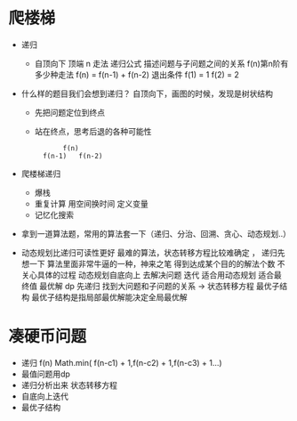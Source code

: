 # 爬楼梯

- 递归
  - 自顶向下  顶端 n 走法
    递归公式  描述问题与子问题之间的关系
    f(n)第n阶有多少种走法  f(n) = f(n-1) + f(n-2)
    退出条件
    f(1) = 1
    f(2) = 2

- 什么样的题目我们会想到递归？
  自顶向下，画图的时候，发现是树状结构
  - 先把问题定位到终点
  - 站在终点，思考后退的各种可能性

               f(n)
          f(n-1)   f(n-2)
    
- 爬楼梯递归
  - 爆栈
  - 重复计算 用空间换时间 定义变量
  - 记忆化搜索

- 拿到一道算法题，常用的算法套一下（递归、分治、回溯、贪心、动态规划..）

- 动态规划比递归可读性更好
  最难的算法，状态转移方程比较难确定 ， 递归先想一下 
算法里面非常牛逼的一种，神来之笔
得到达成某个目的的解法个数
不关心具体的过程
动态规划自底向上 去解决问题  迭代
适合用动态规划 适合最终值  最优解 dp
先递归 找到大问题和子问题的关系 -> 状态转移方程
最优子结构  最优子结构是指局部最优解能决定全局最优解

# 凑硬币问题

- 递归
               f(n)
Math.min( f(n-c1) + 1,f(n-c2) + 1,f(n-c3) + 1...)
- 最值问题用dp 
- 递归分析出来 状态转移方程
- 自底向上迭代
- 最优子结构